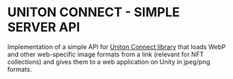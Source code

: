 # UNITON CONNECT - SIMPLE SERVER API

Implementation of a simple API for [Uniton Connect library](https://github.com/MrVeit/Veittech-UnitonConnect) that loads WebP and other web-specific image formats from a link (relevant for NFT collections) and gives them to a web application on Unity in jpeg/png formats.
